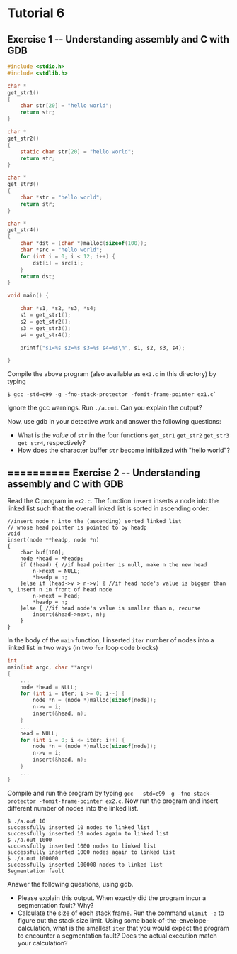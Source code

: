 Tutorial 6
==========
Exercise 1 -- Understanding assembly and C with GDB
-----
```c
#include <stdio.h>
#include <stdlib.h>

char *
get_str1()
{
	char str[20] = "hello world";
	return str;
}

char *
get_str2()
{
	static char str[20] = "hello world";
	return str;
}

char *
get_str3()
{
	char *str = "hello world";
	return str;
}

char *
get_str4()
{
	char *dst = (char *)malloc(sizeof(100));
	char *src = "hello world";
	for (int i = 0; i < 12; i++) {
		dst[i] = src[i];
	}
	return dst;
}

void main() {

	char *s1, *s2, *s3, *s4;
	s1 = get_str1();
	s2 = get_str2();
	s3 = get_str3();
	s4 = get_str4();

	printf("s1=%s s2=%s s3=%s s4=%s\n", s1, s2, s3, s4);

}

```

Compile the above program (also available as `ex1.c` in this directory) by typing 
```
$ gcc -std=c99 -g -fno-stack-protector -fomit-frame-pointer ex1.c`
```
Ignore the gcc warnings.  Run `./a.out`. Can you explain the output?

Now, use gdb in your detective work and answer the following questions:
- What is the _value_ of `str` in the four functions `get_str1` `get_str2` `get_str3` `get_str4`, respectively?
- How does the character buffer `str` become initialized with "hello world"? 

==========
Exercise 2 -- Understanding assembly and C with GDB
-----

Read the C program in `ex2.c`.  The function `insert` inserts a node into the linked list such that 
the overall linked list is sorted in ascending order.
```
//insert node n into the (ascending) sorted linked list 
// whose head pointer is pointed to by headp
void
insert(node **headp, node *n)
{
	char buf[100];
	node *head = *headp;
	if (!head) { //if head pointer is null, make n the new head
		n->next = NULL;
		*headp = n;
	}else if (head->v > n->v) { //if head node's value is bigger than n, insert n in front of head node
		n->next = head;
		*headp = n;
	}else { //if head node's value is smaller than n, recurse
		insert(&head->next, n);
	}
}
```

In the body of the `main` function, I inserted `iter` number of nodes into a linked list in two ways (in 
two `for` loop code blocks)

```c
int 
main(int argc, char **argv)
{
	...
	node *head = NULL;
	for (int i = iter; i >= 0; i--) {
		node *n = (node *)malloc(sizeof(node));
		n->v = i;
		insert(&head, n);
	}
	...
	head = NULL;
	for (int i = 0; i <= iter; i++) {
		node *n = (node *)malloc(sizeof(node));
		n->v = i;
		insert(&head, n);
	}
	...
}
```

Compile and run the program by typing `gcc  -std=c99 -g -fno-stack-protector -fomit-frame-pointer ex2.c`.
Now run the program and insert different number of nodes into the linked list.
```
$ ./a.out 10
successfully inserted 10 nodes to linked list
successfully inserted 10 nodes again to linked list
$ ./a.out 1000
successfully inserted 1000 nodes to linked list
successfully inserted 1000 nodes again to linked list
$ ./a.out 100000
successfully inserted 100000 nodes to linked list
Segmentation fault

```

Answer the following questions, using gdb.
- Please explain this output.  When exactly did the program incur a segmentation fault? Why?
- Calculate the size of each stack frame. Run the command `ulimit -a` to figure out the stack size limit. Using some back-of-the-envelope-calculation, what is the smallest `iter` that you would expect the program to encounter a segmentation fault?  Does the actual execution match your calculation?

